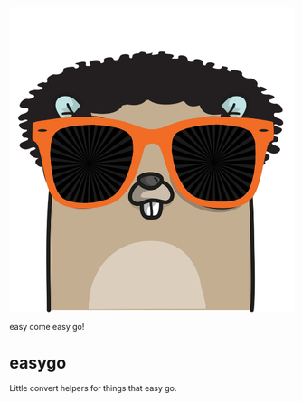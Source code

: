 ![bruno gopher](gopherbig.png)

easy come easy go!

# easygo

Little convert helpers for things that easy go.


